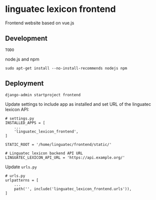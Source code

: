 # linguatec lexicon frontend
Frontend website based on vue.js

## Development
``TODO``

node.js and npm
```
sudo apt-get install --no-install-recommends nodejs npm
```

## Deployment

```
django-admin startproject frontend

```

Update settings to include app as installed and set URL of the linguatec lexicon API:
```
# settings.py
INSTALLED_APPS = [
    ...
    'linguatec_lexicon_frontend',
]

STATIC_ROOT = '/home/linguatec/frontend/static/'

# Linguatec lexicon backend API URL
LINGUATEC_LEXICON_API_URL = 'https://api.example.org/'

```

Update `urls.py`
```
# urls.py
urlpatterns = [
    ...
    path('', include('linguatec_lexicon_frontend.urls')),
]
```

